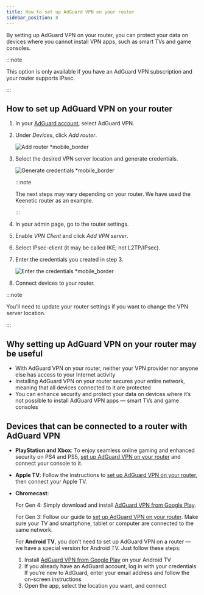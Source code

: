 ```yaml
---
title: How to set up AdGuard VPN on your router
sidebar_position: 8
---
```


By setting up AdGuard VPN on your router, you can protect your data on devices where you cannot install VPN apps, such as smart TVs and game consoles.

:::note

This option is only available if you have an AdGuard VPN subscription and your router supports IPsec.

:::

## How to set up AdGuard VPN on your router

1. In your [AdGuard account](https://auth.adguard.com/login.html), select AdGuard VPN.
1. Under *Devices*, click *Add router*.

    ![Add router *mobile_border](https://cdn.adguardvpn.com/content/kb/vpn/general/2_year.jpg)

1. Select the desired VPN server location and generate credentials.

    ![Generate credentials *mobile_border](https://cdn.adguardvpn.com/content/kb/vpn/general/configure_router.png)

    :::note

    The next steps may vary depending on your router. We have used the Keenetic router as an example.

    :::

1. In your admin page, go to the router settings.
1. Enable *VPN Client* and click *Add VPN server*.
1. Select IPsec-client (it may be called IKE; not L2TP/IPsec).
1. Enter the credentials you created in step 3.

    ![Enter the credentials *mobile_border](https://cdn.adguardvpn.com/content/kb/vpn/general/vpn_connection.jpg)

1. Connect devices to your router.

:::note

You’ll need to update your router settings if you want to change the VPN server location.

:::

## Why setting up AdGuard VPN on your router may be useful

- With AdGuard VPN on your router, neither your VPN provider nor anyone else has access to your Internet activity
- Installing AdGuard VPN on your router secures your entire network, meaning that all devices connected to it are protected
- You can enhance security and protect your data on devices where it’s not possible to install AdGuard VPN apps — smart TVs and game consoles

## Devices that can be connected to a router with AdGuard VPN

- **PlayStation and Xbox**: To enjoy seamless online gaming and enhanced security on PS4 and PS5, [set up AdGuard VPN on your router](#how-to-set-up-adguard-vpn-on-your-router) and connect your console to it.

- **Apple TV**: Follow the instructions to [set up AdGuard VPN on your router](#how-to-set-up-adguard-vpn-on-your-router), then connect your Apple TV.

- **Chromecast**:

  For Gen 4: Simply download and install [AdGuard VPN from Google Play](https://play.google.com/store/apps/details?id=com.adguard.vpn).

  For Gen 3: Follow our guide to [set up AdGuard VPN on your router](#how-to-set-up-adguard-vpn-on-your-router). Make sure your TV and smartphone, tablet or computer are connected to the same network.

  For **Android TV**, you don’t need to set up AdGuard VPN on a router — we have a special version for Android TV. Just follow these steps:

  1. Install [AdGuard VPN from Google Play](https://play.google.com/store/apps/details?id=com.adguard.vpn) on your Android TV
  1. If you already have an AdGuard account, log in with your credentials
   If you’re new to AdGuard, enter your email address and follow the on-screen instructions
  1. Open the app, select the location you want, and connect
